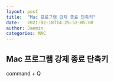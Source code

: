 ```yaml
---
layout: post
title:  "Mac 프로그램 강제 종료 단축키"
date:   2021-02-18T14:25:52-05:00
author: Jaemin
categories: MAC
---
```


<h2>Mac 프로그램 강제 종료 단축키</h2>

command + Q
